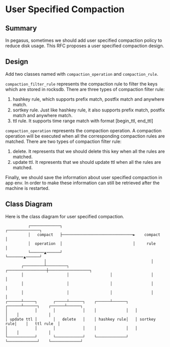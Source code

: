 # User Specified Compaction

## Summary

In pegasus, sometimes we should add user specified compaction policy to reduce disk usage. This RFC proposes a user specified compaction design.

## Design

Add two classes named with `compaction_operation` and `compaction_rule`.

`compaction_filter_rule` represents the compaction rule to filter the keys which are stored in rocksdb.
There are three types of compaction filter rule:
1. hashkey rule, which supports prefix match, postfix match and anywhere match.
2. sortkey rule. Just like hashkey rule, it also supports prefix match, postfix match and anywhere match.
3. ttl rule. It supports time range match with format [begin_ttl, end_ttl]

`compaction_operation` represents the compaction operation. A compaction operation will be executed when all the corresponding compaction rules are matched.
There are two types of compaction filter rule:
1. delete. It represents that we should delete this key when all the rules are matched.
2. update ttl. It represents that we should update ttl when all the rules are matched.

Finally, we should save the information about user specified compaction in app env. In order to make these information can still be retrieved after the machine is restarted.

## Class Diagram

Here is the class diagram for user specified compaction.

```
          ┌─────────────┐                               ┌──────────────┐
          │   compact   ├───────────────────────────────►    compact   │
          │  operation  │                               │     rule     │
          └──────▲──────┘                               └───────▲──────┘
                 │                                              │
       ┌─────────┴─────────┐                  ┌─────────────────┼──────────────────┐
       │                   │                  │                 │                  │
       │                   │                  │                 │                  │
       │                   │                  │                 │                  │
┌──────┴─────┐       ┌─────┴──────┐    ┌──────┴──────┐   ┌──────┴──────┐    ┌──────┴──────┐
│            │       │            │    │             │   │             │    │             │
│ update ttl │       │   delete   │    │ hashkey rule│   │ sortkey rule│    │   ttl rule  │
│            │       │            │    │             │   │             │    │             │
└────────────┘       └────────────┘    └─────────────┘   └─────────────┘    └─────────────┘
```

